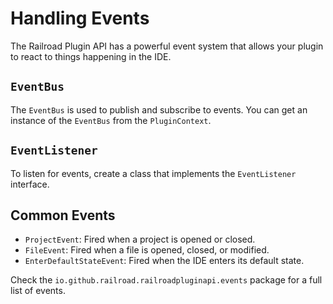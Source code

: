 # Handling Events

The Railroad Plugin API has a powerful event system that allows your plugin to react to things happening in the IDE.

## `EventBus`

The `EventBus` is used to publish and subscribe to events. You can get an instance of the `EventBus` from the `PluginContext`.

## `EventListener`

To listen for events, create a class that implements the `EventListener` interface.

## Common Events

- `ProjectEvent`: Fired when a project is opened or closed.
- `FileEvent`: Fired when a file is opened, closed, or modified.
- `EnterDefaultStateEvent`: Fired when the IDE enters its default state.

Check the `io.github.railroad.railroadpluginapi.events` package for a full list of events.
